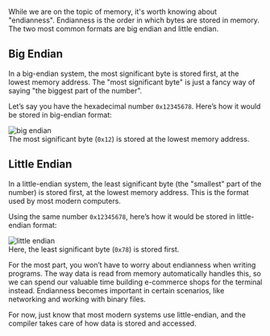 While we are on the topic of memory, it's worth knowing about "endianness". Endianness is the order in which bytes are stored in memory. The two most common formats are big endian and little endian.

## Big Endian

In a big-endian system, the most significant byte is stored first, at the lowest memory address. The "most significant byte" is just a fancy way of saying "the biggest part of the number".

Let’s say you have the hexadecimal number `0x12345678`. Here’s how it would be stored in big-endian format:

![big endian](https://storage.googleapis.com/qvault-webapp-dynamic-assets/course_assets/1tXaE0D.png)  
The most significant byte (`0x12`) is stored at the lowest memory address.

## Little Endian

In a little-endian system, the least significant byte (the "smallest" part of the number) is stored first, at the lowest memory address. This is the format used by most modern computers.

Using the same number `0x12345678`, here’s how it would be stored in little-endian format:

![little endian](https://storage.googleapis.com/qvault-webapp-dynamic-assets/course_assets/ZSZ1rxc.png)  
Here, the least significant byte (`0x78`) is stored first.

For the most part, you won’t have to worry about endianness when writing programs. The way data is read from memory automatically handles this, so we can spend our valuable time building e-commerce shops for the terminal instead. Endianness becomes important in certain scenarios, like networking and working with binary files.

For now, just know that most modern systems use little-endian, and the compiler takes care of how data is stored and accessed.